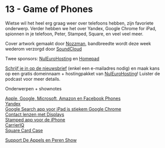 # 13 - Game of Phones

<p>Wietse wil het heel erg graag weer over telefoons hebben, zijn favoriete onderwerp. Verder hebben we het over Yandex, Google Chrome for iPad, spionnen in je telefoon, Peter, Stamped, Square, en veel veel meer.</p>

<p>Cover artwork gemaakt door <a href="http://nozzman.nl/" target="_blank">Nozzman</a>, bandbreedte wordt deze week wederom verzorgd door <a href="http://soundcloud.com/" target="_blank">SoundCloud</a></p>

<p>Twee sponsors: <a href="http://nuleurohosting.nl/" target="_blank">NulEuroHosting</a> en <a href="http://homepad.nl/" target="_blank">Homepad</a></p>

<p><a href="http://aepp.nl/nieuwsbrief" target="_blank">Schrijf je in op de nieuwsbrief</a> (enkel een e-mailadres nodig) en maak kans op een gratis domeinnaam + hostingpakket van <a href="http://nuleurohosting.nl/" target="_blank">NulEuroHosting</a>! Luister de podcast voor meer details.</p>

<p>Onderwerpen + shownotes</p>

<p><a href="http://www.readwriteweb.com/archives/the_game_of_phones_how_5_top_tech_companies_plan_t.php" target="_blank">Apple, Google, Microsoft, Amazon en Facebook Phones</a><br />
<a href="http://chrome.yandex.ru/" target="_blank">Yandex</a><br />
<a href="http://googlemobile.blogspot.com/2011/11/new-google-search-app-for-ipad.htm" target="_blank">Google Search app voor iPad is stiekem Google Chrome</a><br />
<a href="http://www.newscientist.com/blogs/onepercent/2011/11/electronic-contact-lens-displa.html" target="_blank">Contact lenzen met Displays</a><br />
<a href="http://www.stamped.com/" target="_blank">Stamped app voor de iPhone</a><br />
<a href="http://www.geek.com/articles/mobile/carrieriq-plot-thickens-20111123/" target="_blank">CarrierIQ</a><br />
<a href="https://squareup.com/cardcase" target="_blank">Square Card Case</a></p><p><a href="https://www.patreon.com/appelsenperenshow" rel="payment">Support De Appels en Peren Show</a></p>